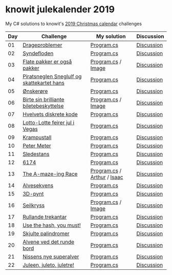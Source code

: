 # knowit julekalender 2019

My C# solutions to knowit's [2019 Christmas calendar](https://julekalender.knowit.no/) challenges

| Day | Challenge | My solution | Discussion |
| ------------- | ------------- | ------------- | ------------- |
| 01 | [Drageproblemer](https://julekalender.knowit.no/doors/ck3ln1prramud0109sqetdk7g) | [Program.cs](https://github.com/anderaus/knowit-julekalender-2019/blob/master/src/luke01/Program.cs) | [Discussion](https://gist.github.com/knowitkodekalender/1f3b32afaa41d5cc996623680de02131) |
| 02 | [Syndefloden](https://julekalender.knowit.no/doors/ck3n9yxzraz7h0109wu72kzoo) | [Program.cs](https://github.com/anderaus/knowit-julekalender-2019/blob/master/src/luke02/Program.cs) | [Discussion](https://gist.github.com/knowitkodekalender/a8677568f08a4ad723930f0cc047aa77) |
| 03 | [Flate pakker er også pakker](https://julekalender.knowit.no/doors/ck3naau5qaza901092kpj4a40) | [Program.cs](https://github.com/anderaus/knowit-julekalender-2019/blob/master/src/luke03/Program.cs) / [Image](https://github.com/anderaus/knowit-julekalender-2019/blob/master/src/luke03/img_1287_560.png) | [Discussion](https://gist.github.com/knowitkodekalender/c0f8b18baf2ccb15e93d40fde389fceb) |
| 04 | [Piratsneglen Sneglulf og skattekartet hans](https://julekalender.knowit.no/doors/ck3q4m03ubk5y0109bquxtumd) | [Program.cs](https://github.com/anderaus/knowit-julekalender-2019/blob/master/src/luke04/Program.cs) | [Discussion](https://gist.github.com/knowitkodekalender/d78b2a8153edcb60d27db4797608fa9d) |
| 05 | [Ønskerøre](https://julekalender.knowit.no/doors/ck3r9wecdbu640109c9lkl93c) | [Program.cs](https://github.com/anderaus/knowit-julekalender-2019/blob/master/src/luke05/Program.cs) | [Discussion](https://gist.github.com/knowitkodekalender/a520df62645f912159a175ccbb93463f) |
| 06 | [Birte sin brilliante biletebeskyttelse](https://julekalender.knowit.no/doors/ck3r9zcm6bu7d0109solzlvjy) | [Program.cs](https://github.com/anderaus/knowit-julekalender-2019/blob/master/src/luke06/Program.cs) / [Image](https://github.com/anderaus/knowit-julekalender-2019/blob/master/src/luke06/solution.png) | [Discussion](https://gist.github.com/knowitkodekalender/ce3527cd8570d35b156a46325f44742e) |
| 07 | [Hvelvets diskrete kode](https://julekalender.knowit.no/doors/ck3ukyvpocn0f0109cxuw21ht) | [Program.cs](https://github.com/anderaus/knowit-julekalender-2019/blob/master/src/luke07/Program.cs) | [Discussion](https://gist.github.com/knowitkodekalender/b7186c3cac3cf31d53ee28b65d447031) |
| 08 | [Lotto-Lotte feirer jul i Vegas](https://julekalender.knowit.no/doors/ck3vz7az2czyv0109y0s5nbud) | [Program.cs](https://github.com/anderaus/knowit-julekalender-2019/blob/master/src/luke08/Program.cs) | [Discussion](https://gist.github.com/knowitkodekalender/c25df4d03e7ef895955dda94dedace00) |
| 09 | [Krampustall](https://julekalender.knowit.no/doors/ck3vosq73cw370109qnk7nu17) | [Program.cs](https://github.com/anderaus/knowit-julekalender-2019/blob/master/src/luke09/Program.cs) | [Discussion](https://gist.github.com/knowitkodekalender/131dd01463764c1d74ef7b1b9f87f623) |
| 10 | [Peter Meter](https://julekalender.knowit.no/doors/ck3yevkngdqko0109dffrev8n) | [Program.cs](https://github.com/anderaus/knowit-julekalender-2019/blob/master/src/luke10/Program.cs) | [Discussion](https://gist.github.com/knowitkodekalender/040417a530fd1ec76329d78bbf1e0143) |
| 11 | [Sledestans](https://julekalender.knowit.no/doors/ck4006l3gefub0109eto9igva) | [Program.cs](https://github.com/anderaus/knowit-julekalender-2019/blob/master/src/luke11/Program.cs) | [Discussion](https://gist.github.com/knowitkodekalender/ba6dc0c72f1656677786ad96fb0ecd4c) |
| 12 | [6174](https://julekalender.knowit.no/doors/ck417qqxweuxl0109wpvym4g9) | [Program.cs](https://github.com/anderaus/knowit-julekalender-2019/blob/master/src/luke12/Program.cs) | [Discussion](https://gist.github.com/knowitkodekalender/700750ce24d8dd81b0436a07cf364e53) |
| 13 | [The A-maze-ing Race](https://julekalender.knowit.no/doors/ck433vam5fn1h0109s2udvjgj) | [Program.cs](https://github.com/anderaus/knowit-julekalender-2019/blob/master/src/luke13/Program.cs) / [Arthur](https://github.com/anderaus/knowit-julekalender-2019/blob/master/src/luke13/result_arthur.png) / [Isaac](https://github.com/anderaus/knowit-julekalender-2019/blob/master/src/luke13/result_isaac.png) | [Discussion](https://gist.github.com/knowitkodekalender/0044e13139d61b8d0437ae6ad30c2f27) |
| 14 | [Alvesekvens](https://julekalender.knowit.no/doors/ck44948smg2px01096ifl05f4) | [Program.cs](https://github.com/anderaus/knowit-julekalender-2019/blob/master/src/luke14/Program.cs) | [Discussion](https://gist.github.com/knowitkodekalender/49ede6886d68cc21d385d574e5050fec) |
| 15 | [3D-pynt](https://julekalender.knowit.no/doors/ck468jznjgvry0109ri4x89qg) | [Program.cs](https://github.com/anderaus/knowit-julekalender-2019/blob/master/src/luke15/Program.cs) | [Discussion](https://gist.github.com/knowitkodekalender/87d1b4e06be8038f00f263b0604d056f) |
| 16 | [Seilkryss](https://julekalender.knowit.no/doors/ck47januphcbr0109bz3p8ktx) | [Program.cs](https://github.com/anderaus/knowit-julekalender-2019/blob/master/src/luke16/Program.cs) / [Image](https://github.com/anderaus/knowit-julekalender-2019/blob/master/src/luke16/result.png)| [Discussion](https://gist.github.com/knowitkodekalender/6fbb4d657be69b28e71add6cc9c6ffdb) |
| 17 | [Rullande trekantar](https://julekalender.knowit.no/doors/ck48plyxehtde01096odswazu) | [Program.cs](https://github.com/anderaus/knowit-julekalender-2019/blob/master/src/luke17/Program.cs) | [Discussion](https://gist.github.com/knowitkodekalender/30d49c818bffc202c8b9b2a75ba671dc) |
| 18 | [Use the hash, you must!](https://julekalender.knowit.no/doors/ck4aavofkip2s0109opvkpqvk) | [Program.cs](https://github.com/anderaus/knowit-julekalender-2019/blob/master/src/luke18/Program.cs) | [Discussion](https://gist.github.com/knowitkodekalender/428527fe837f3513c8861cf7eb6ff8a3) |
| 19 | [Skjulte palindromer](https://julekalender.knowit.no/doors/ck4bh0tg6j4ad01094q2sa5zz) | [Program.cs](https://github.com/anderaus/knowit-julekalender-2019/blob/master/src/luke19/Program.cs) | [Discussion](https://gist.github.com/knowitkodekalender/dae356b675393d11b121bcf1d55b8d7c) |
| 20 | [Alvene ved det runde bord](https://julekalender.knowit.no/doors/ck4db1wlsjnly010993e8f4r1) | [Program.cs](https://github.com/anderaus/knowit-julekalender-2019/blob/master/src/luke20/Program.cs) | [Discussion](https://gist.github.com/knowitkodekalender/7a113e547bdd9caafb018b79800975d9) |
| 21 | [Nissens nye superalver](https://julekalender.knowit.no/doors/ck4enxascjuwm01094aovk7pn) | [Program.cs](https://github.com/anderaus/knowit-julekalender-2019/blob/master/src/luke21/Program.cs) | [Discussion](https://gist.github.com/knowitkodekalender/a09643d1046e747a0437355e476e1dc3) |
| 22 | [Juleen, juleto, juletre!](https://julekalender.knowit.no/doors/ck4g8ljvhk5qd0109jzr4ebzt) | [Program.cs](https://github.com/anderaus/knowit-julekalender-2019/blob/master/src/luke22/Program.cs) | [Discussion](https://gist.github.com/knowitkodekalender/a2b0b219571211063ff1fceff9b217b5) |